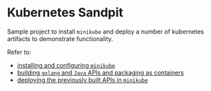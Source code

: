 # Kubernetes Sandpit
Sample project to install `minikube` and deploy a number of kubernetes artifacts to demonstrate functionality.

Refer to:
* [installing and configuring `minikube`](_doc/01-install.md)
* [building `golang` and `Java` APIs and packaging as containers](_doc/02-build.md)
* [deploying the previously built APIs in `minikube`](_doc/03-deploy.md)